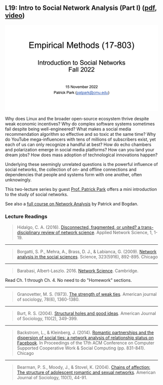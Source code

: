 ## L19: Intro to Social Network Analysis (Part I) ([pdf](../slides/19-social-networks-1.pdf), [video](https://youtu.be/2Da82Nc2cYY))

[![Lecture19-SNA](../assets/images/19-sna-1.jpg)](../slides/19-social-networks-1.pdf)

Why does Linux and the broader open-source ecosystem thrive despite weak economic incentives? Why do complex software systems sometimes fail despite being well-engineered? What makes a social media recommendation algorithm so effective and so toxic at the same time? Why do YouTube mega-influencers with tens of millions of subscribers exist, yet each of us can only recognize a handful at best? How do echo chambers and polarization emerge in social media platforms? How can you land your dream jobs? How does mass adoption of technological innovations happen? 

Underlying these seemingly unrelated questions is the powerful influence of social networks, the collection of on- and offline connections and dependencies that people and systems form with one another, often unknowingly.

This two-lecture series by guest [Prof. Patrick Park](https://patpark.org) offers a mini introduction to the study of social networks.

See also a [full course on Network Analysis](https://bvasiles.github.io/networks/) by Patrick and Bogdan.

### Lecture Readings


> Hidalgo, C. A. (2016). [Disconnected, fragmented, or united? a trans-disciplinary review of network science](https://link.springer.com/content/pdf/10.1007/s41109-016-0010-3.pdf). Applied Network Science, 1, 1-19.

---

> Borgatti, S. P., Mehra, A., Brass, D. J., & Labianca, G. (2009). [Network analysis in the social sciences](https://www.science.org/doi/full/10.1126/science.1165821). Science, 323(5916), 892-895. Chicago	

---

> Barabasi, Albert-Laszlo. 2016. [Network Science](http://networksciencebook.com). Cambridge.

Read Ch. 1 through Ch. 4. No need to do "Homework" sections.

---

> Granovetter, M. S. (1973). [The strength of weak ties](https://www.jstor.org/stable/pdf/2776392.pdf). American journal of sociology, 78(6), 1360-1380.

---

> Burt, R. S. (2004). [Structural holes and good ideas](https://www.journals.uchicago.edu/doi/abs/10.1086/421787). American Journal of Sociology, 110(2), 349-399.

---

> Backstrom, L., & Kleinberg, J. (2014). [Romantic partnerships and the dispersion of social ties: a network analysis of relationship status on Facebook](https://dl.acm.org/doi/pdf/10.1145/2531602.2531642). In Proceedings of the 17th ACM Conference on Computer Supported Cooperative Work & Social Computing (pp. 831-841). Chicago	

---

> Bearman, P. S., Moody, J., & Stovel, K. (2004). [Chains of affection: The structure of adolescent romantic and sexual networks](https://www.journals.uchicago.edu/doi/abs/10.1086/386272). American Journal of Sociology, 110(1), 44-91.
